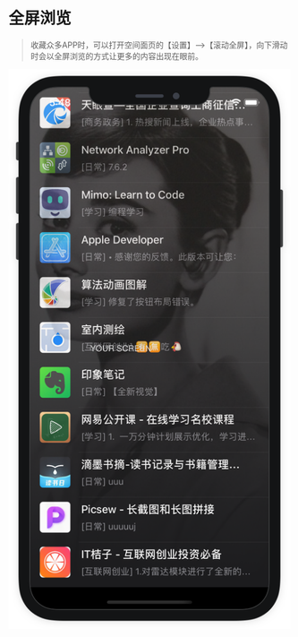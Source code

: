# 全屏浏览

> 收藏众多APP时，可以打开空间面页的【设置】--&gt;【滚动全屏】，向下滑动时会以全屏浏览的方式让更多的内容出现在眼前。



![](../.gitbook/assets/fullscreen.png)



